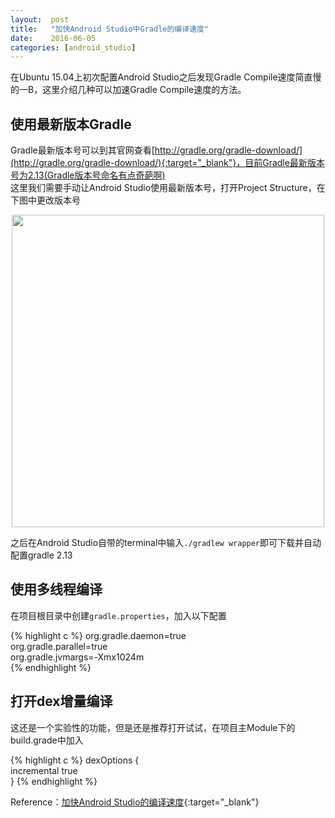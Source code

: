 ```yaml
---
layout:  post
title:   "加快Android Studio中Gradle的编译速度"
date:    2016-06-05
categories: [android_studio]
---
```

在Ubuntu 15.04上初次配置Android Studio之后发现Gradle Compile速度简直慢的一B，这里介绍几种可以加速Gradle Compile速度的方法。  

## 使用最新版本Gradle  
Gradle最新版本号可以到其官网查看[http://gradle.org/gradle-download/](http://gradle.org/gradle-download/){:target="_blank"}，目前Gradle最新版本号为2.13(Gradle版本号命名有点奇葩啊)  
这里我们需要手动让Android Studio使用最新版本号，打开Project Structure，在下图中更改版本号

<div class="image-wrapper" style="text-align: center"><img src="http://7xs7p7.com1.z0.glb.clouddn.com/post%2F2016-06-05%2Fprojectstructure.png" width="500px"></div>

之后在Android Studio自带的terminal中输入`./gradlew wrapper`即可下载并自动配置gradle 2.13  

## 使用多线程编译  
在项目根目录中创建`gradle.properties`，加入以下配置  

{% highlight c %}
org.gradle.daemon=true  
org.gradle.parallel=true  
org.gradle.jvmargs=-Xmx1024m  
{% endhighlight %}

## 打开dex增量编译
这还是一个实验性的功能，但是还是推荐打开试试，在项目主Module下的build.grade中加入

{% highlight c %}
dexOptions {  
    incremental true  
}
{% endhighlight %}

Reference：[加快Android Studio的编译速度](https://www.aswifter.com/2015/06/14/boost-android-studio/){:target="_blank"}
